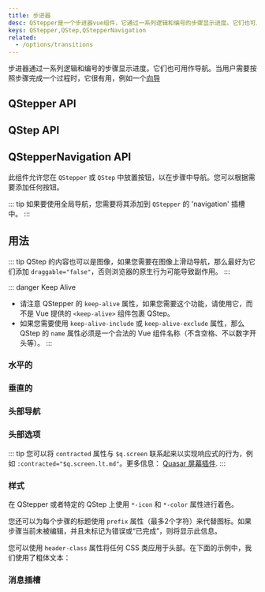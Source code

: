 ```yaml
---
title: 步进器
desc: QStepper是一个步进器vue组件，它通过一系列逻辑和编号的步骤显示进度。它们也可用作导航。当用户需要按照步骤完成一个过程时，它很有用，例如一个向导。
keys: QStepper,QStep,QStepperNavigation
related:
  - /options/transitions
---
```


步进器通过一系列逻辑和编号的步骤显示进度。它们也可用作导航。当用户需要按照步骤完成一个过程时，它很有用，例如一个[向导](https://en.wikipedia.org/wiki/Wizard_(software))


## QStepper API

<doc-api file="QStepper" />

## QStep API

<doc-api file="QStep" />

## QStepperNavigation API

此组件允许您在 `QStepper` 或 `QStep` 中放置按钮，以在步骤中导航。您可以根据需要添加任何按钮。

::: tip
如果要使用全局导航，您需要将其添加到 `QStepper` 的 'navigation' 插槽中。
:::

<doc-api file="QStepperNavigation" />

## 用法

::: tip
QStep 的内容也可以是图像，如果您需要在图像上滑动导航，那么最好为它们添加 `draggable="false"`，否则浏览器的原生行为可能导致副作用。
:::

::: danger Keep Alive
*  请注意 QStepper 的 `keep-alive` 属性，如果您需要这个功能，请使用它，而不是 Vue 提供的 `<keep-alive>` 组件包裹 QStep。
* 如果您需要使用 `keep-alive-include` 或 `keep-alive-exclude` 属性，那么 QStep 的 `name` 属性必须是一个合法的 Vue 组件名称（不含空格、不以数字开头等）。
:::

### 水平的

<doc-example title="水平的" file="QStepper/TypeHorizontal" />

### 垂直的

<doc-example title="垂直的" file="QStepper/TypeVertical" />

### 头部导航

<doc-example title="非线性头部导航" file="QStepper/NonLinearNavigation" />

<doc-example title="线性头部导航" file="QStepper/LinearNavigation" />

### 头部选项
<doc-example title="步骤错误信号" file="QStepper/StepError" />

<doc-example title="替代标签" file="QStepper/AlternativeLabels" />

::: tip
您可以将 `contracted` 属性与 `$q.screen` 联系起来以实现响应式的行为，例如 `:contracted="$q.screen.lt.md"`。更多信息： [Quasar 屏幕插件](/options/screen-plugin).
:::

<doc-example title="Contracted" file="QStepper/Contracted" />

### 样式

在 QStepper 或者特定的 QStep 上使用 `*-icon` 和 `*-color` 属性进行着色。

<doc-example title="着色" file="QStepper/Coloring" />

您还可以为每个步骤的标题使用 `prefix` 属性（最多2个字符）来代替图标。如果步骤当前未被编辑，并且未标记为错误或“已完成”，则将显示此信息。

<doc-example title="步骤前缀" file="QStepper/Prefix" />

<doc-example title="黑色模式" file="QStepper/Dark" />

您可以使用 `header-class` 属性将任何 CSS 类应用于头部。在下面的示例中，我们使用了粗体文本：

<doc-example title="Header Class" file="QStepper/HeaderClass" />

### 消息插槽

<doc-example title="消息插槽和固定高度的步骤" file="QStepper/MessageSlot" />
